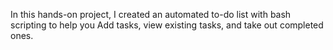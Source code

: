 In this hands-on project, I created an automated to-do list with bash scripting to help you Add tasks, view existing tasks, and take out completed ones. 
